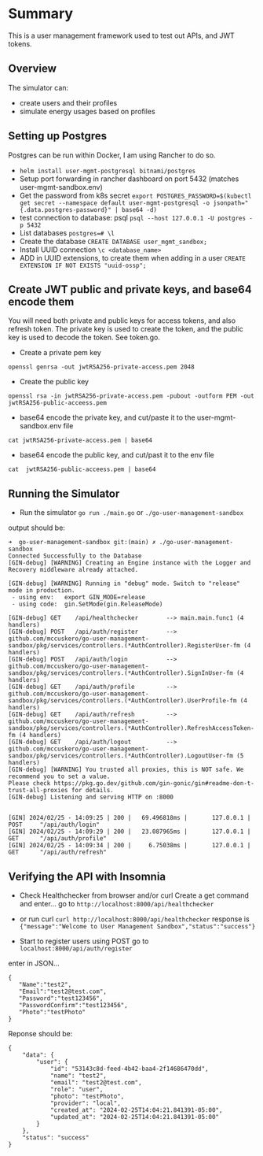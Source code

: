 # Summary

This is a user management framework used to test out APIs, and JWT tokens.

## Overview

The simulator can:

- create users and their profiles
- simulate energy usages based on profiles

## Setting up Postgres

Postgres can be run within Docker, I am using Rancher to do so.

- ```helm install user-mgmt-postgresql bitnami/postgres```
- Setup port forwarding in rancher dashboard on port 5432 (matches user-mgmt-sandbox.env)
- Get the password from k8s secret
```export POSTGRES_PASSWORD=$(kubectl get secret --namespace default user-mgmt-postgresql -o jsonpath="{.data.postgres-password}" | base64 -d)```
- test connection to database: psql
```psql --host 127.0.0.1 -U postgres -p 5432```
- List databases
```postgres=# \l```
- Create the database
```CREATE DATABASE user_mgmt_sandbox;```
- Install UUID connection
```\c <database_name>```
- ADD in UUID extensions, to create them when adding in a user
```CREATE EXTENSION IF NOT EXISTS "uuid-ossp";```

## Create JWT public and private keys, and base64 encode them

You will need both private and public keys for access tokens, and also refresh token. The private key is used to create the token, and the public key is used to decode the token. See token.go. 

- Create a private pem key

```openssl genrsa -out jwtRSA256-private-access.pem 2048```

- Create the public key

```openssl rsa -in jwtRSA256-private-access.pem -pubout -outform PEM -out jwtRSA256-public-acceess.pem```

- base64 encode the private key, and cut/paste it to the user-mgmt-sandbox.env file

```cat jwtRSA256-private-access.pem | base64```

- base64 encode the public key, and cut/past it to the env file

```cat  jwtRSA256-public-acceess.pem | base64```

## Running the Simulator

- Run the simulator
```go run ./main.go```
or
```./go-user-management-sandbox```

output should be:

```output
➜  go-user-management-sandbox git:(main) ✗ ./go-user-management-sandbox
Connected Successfully to the Database
[GIN-debug] [WARNING] Creating an Engine instance with the Logger and Recovery middleware already attached.

[GIN-debug] [WARNING] Running in "debug" mode. Switch to "release" mode in production.
 - using env:   export GIN_MODE=release
 - using code:  gin.SetMode(gin.ReleaseMode)

[GIN-debug] GET    /api/healthchecker        --> main.main.func1 (4 handlers)
[GIN-debug] POST   /api/auth/register        --> github.com/mccuskero/go-user-management-sandbox/pkg/services/controllers.(*AuthController).RegisterUser-fm (4 handlers)
[GIN-debug] POST   /api/auth/login           --> github.com/mccuskero/go-user-management-sandbox/pkg/services/controllers.(*AuthController).SignInUser-fm (4 handlers)
[GIN-debug] GET    /api/auth/profile         --> github.com/mccuskero/go-user-management-sandbox/pkg/services/controllers.(*AuthController).UserProfile-fm (4 handlers)
[GIN-debug] GET    /api/auth/refresh         --> github.com/mccuskero/go-user-management-sandbox/pkg/services/controllers.(*AuthController).RefreshAccessToken-fm (4 handlers)
[GIN-debug] GET    /api/auth/logout          --> github.com/mccuskero/go-user-management-sandbox/pkg/services/controllers.(*AuthController).LogoutUser-fm (5 handlers)
[GIN-debug] [WARNING] You trusted all proxies, this is NOT safe. We recommend you to set a value.
Please check https://pkg.go.dev/github.com/gin-gonic/gin#readme-don-t-trust-all-proxies for details.
[GIN-debug] Listening and serving HTTP on :8000


[GIN] 2024/02/25 - 14:09:25 | 200 |   69.496818ms |       127.0.0.1 | POST     "/api/auth/login"
[GIN] 2024/02/25 - 14:09:29 | 200 |   23.087965ms |       127.0.0.1 | GET      "/api/auth/profile"
[GIN] 2024/02/25 - 14:09:34 | 200 |     6.75038ms |       127.0.0.1 | GET      "/api/auth/refresh"
```

## Verifying the API with Insomnia 

- Check Healthchecker from browser and/or curl
Create a get command and enter... 
go to ```http://localhost:8000/api/healthchecker```
- or run curl
```curl http://localhost:8000/api/healthchecker```
response is 
```{"message":"Welcome to User Management Sandbox","status":"success"}```

- Start to register users using POST
go to ```localhost:8000/api/auth/register ```

enter in JSON...

```output
{
   "Name":"test2",
   "Email":"test2@test.com",
   "Password":"test123456",
   "PasswordConfirm":"test123456",
   "Photo":"testPhoto"
}
```

Reponse should be:

```output
{
    "data": {
        "user": {
            "id": "53143c8d-feed-4b42-baa4-2f14686470dd",
            "name": "test2",
            "email": "test2@test.com",
            "role": "user",
            "photo": "testPhoto",
            "provider": "local",
            "created_at": "2024-02-25T14:04:21.841391-05:00",
            "updated_at": "2024-02-25T14:04:21.841391-05:00"
        }
    },
    "status": "success"
}
```
